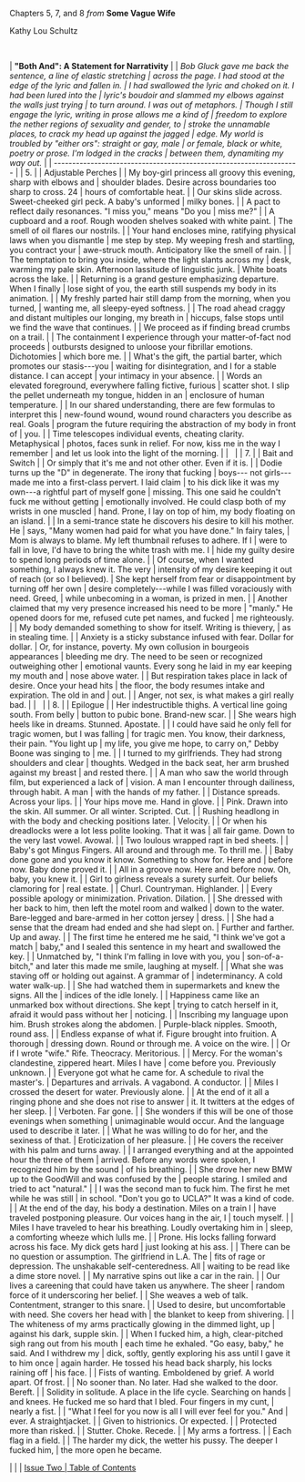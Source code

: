 
Chapters 5, 7, and 8 *from* **Some Vague Wife**

Kathy Lou Schultz


 


| **\"Both And\": A Statement for Narrativity**
|
| *Bob Gluck gave me back the sentence, a line of elastic stretching
| across the page. I had stood at the edge of the lyric and fallen in.
| I had swallowed the lyric and choked on it. I had been lured into the
| lyric\'s boudoir and slammed my elbows against the walls just trying
| to turn around. I was out of metaphors.
| Though I still engage the lyric, writing in prose allows me a kind of
| freedom to explore the nether regions of sexuality and gender, to
| stroke the unnamable places, to crack my head up against the jagged
| edge. My world is troubled by \"either ors\": straight or gay, male
| or female, black or white, poetry or prose. I\'m lodged in the cracks
| between them, dynamiting my way out.*
|
| -------------------------------------------------------------------
|
| 5.
|
| Adjustable Perches
|
| My boy-girl princess all groovy this evening, sharp with elbows and
| shoulder blades. Desire across boundaries too sharp to cross. 24
| hours of comfortable heat.
|
| Our skins slide across. Sweet-cheeked girl peck. A baby\'s unformed
| milky bones.
|
| A pact to reflect daily resonances. \"I miss you,\" means \"Do you
| miss me?\"
|
| A cupboard and a roof. Rough wooden shelves soaked with white paint.
| The smell of oil flares our nostrils.
|
| Your hand encloses mine, ratifying physical laws when you dismantle
| me step by step. My weeping fresh and startling, you contract your
| awe-struck mouth. Anticipatory like the smell of rain.
|
| The temptation to bring you inside, where the light slants across my
| desk, warming my pale skin. Afternoon lassitude of linguistic junk.
| White boats across the lake.
|
| Returning is a grand gesture emphasizing departure. When I finally
| lose sight of you, the earth still suspends my body in its animation.
|
| My freshly parted hair still damp from the morning, when you turned,
| wanting me, all sleepy-eyed softness.
|
| The road ahead craggy and distant multiples our longing, my breath in
| hiccups, false stops until we find the wave that continues.
|
| We proceed as if finding bread crumbs on a trail.
|
| The containment I experience through your matter-of-fact nod proceeds
| outbursts designed to unloose your fibrillar emotions. Dichotomies
| which bore me.
|
| What\'s the gift, the partial barter, which promotes our stasis---you
| waiting for disintegration, and I for a stable distance. I can accept
| your intimacy in your absence.
|
| Words an elevated foreground, everywhere falling fictive, furious
| scatter shot. I slip the pellet underneath my tongue, hidden in an
| enclosure of human temperature.
|
| In our shared understanding, there are few formulas to interpret this
| new-found wound, wound round characters you describe as real. Goals
| program the future requiring the abstraction of my body in front of
| you.
|
| Time telescopes individual events, cheating clarity. Metaphysical
| photos, faces sunk in relief. For now, kiss me in the way I remember
| and let us look into the light of the morning.
|
|  
|
| 7.
|
| Bait and Switch
|
| Or simply that it\'s me and not other other. Even if it is.
|
| Dodie turns up the \"D\" in degenerate. The irony that fucking
| boys--- not girls---made me into a first-class pervert. I laid claim
| to his dick like it was my own---a rightful part of myself gone
| missing. This one said he couldn\'t fuck me without getting
| emotionally involved. He could clasp both of my wrists in one muscled
| hand. Prone, I lay on top of him, my body floating on an island.
|
| In a semi-trance state he discovers his desire to kill his mother. He
| says, \"Many women had paid for what you have done.\" In fairy tales,
| Mom is always to blame. My left thumbnail refuses to adhere. If I
| were to fall in love, I\'d have to bring the white trash with me. I
| hide my guilty desire to spend long periods of time alone.
|
| Of course, when I wanted something, I always knew it. The very
| intensity of my desire keeping it out of reach (or so I believed).
| She kept herself from fear or disappointment by turning off her own
| desire completely---while I was filled voraciously with need. Greed,
| while unbecoming in a woman, is prized in men.
|
| Another claimed that my very presence increased his need to be more
| \"manly.\" He opened doors for me, refused cute pet names, and fucked
| me righteously.
|
| My body demanded something to show for itself. Writing is thievery,
| as in stealing time.
|
| Anxiety is a sticky substance infused with fear. Dollar for dollar.
| Or, for instance, poverty. My own collusion in bourgeois appearances
| bleeding me dry. The need to be seen or recognized outweighing other
| emotional vaunts. Every song he laid in my ear keeping my mouth and
| nose above water.
|
| But respiration takes place in lack of desire. Once your head hits
| the floor, the body resumes intake and expiration. The old in and
| out.
|
| Anger, not sex, is what makes a girl really bad.
|
|  
|
| 8.
|
| Epilogue
|
| Her indestructible thighs. A vertical line going south. From belly
| button to pubic bone. Brand-new scar.
|
| She wears high heels like in dreams. Stunned. Apostate.
|
| I could have said he only fell for tragic women, but I was falling
| for tragic men. You know, their darkness, their pain. \"You light up
| my life, you give me hope, to carry on,\" Debby Boone was singing to
| me.
|
| I turned to my girlfriends. They had strong shoulders and clear
| thoughts. Wedged in the back seat, her arm brushed against my breast
| and rested there.
|
| A man who saw the world through film, but experienced a lack of
| vision. A man I encounter through dailiness, through habit. A man
| with the hands of my father.
|
| Distance spreads. Across your lips.
|
| Your hips move me. Hand in glove.
|
| Pink. Drawn into the skin. All summer. Or all winter. Scripted. Cut.
|
| Rushing headlong in with the body and checking positions later.
| Velocity.
|
| Or when his dreadlocks were a lot less polite looking. That it was
| all fair game. Down to the very last vowel. Avowal.
|
| Two loulous wrapped rapt in bed sheets.
|
| Baby\'s got Mingus Fingers. All around and through me. To thrill me.
|
| Baby done gone and you know it know. Something to show for. Here and
| before now. Baby done proved it.
|
| All in a groove now. Here and before now. Oh, baby, you knew it.
|
| Girl to girlness reveals a surety surfeit. Our beliefs clamoring for
| real estate.
|
| Churl. Countryman. Highlander.
|
| Every possible apology or minimization. Privation. Dilation.
|
| She dressed with her back to him, then left the motel room and walked
| down to the water. Bare-legged and bare-armed in her cotton jersey
| dress.
|
| She had a sense that the dream had ended and she had slept on.
| Further and farther. Up and away.
|
| The first time he entered me he said, \"I think we\'ve got a match
| baby,\" and I sealed this sentence in my heart and swallowed the key.
|
| Unmatched by, \"I think I\'m falling in love with you, you
| son-of-a-bitch,\" and later this made me smile, laughing at myself.
|
| What she was staving off or holding out against. A grammar of
| indeterminancy. A cold water walk-up.
|
| She had watched them in supermarkets and knew the signs. All the
| indices of the idle lonely.
|
| Happiness came like an unmarked box without directions. She kept
| trying to catch herself in it, afraid it would pass without her
| noticing.
|
| Inscribing my language upon him. Brush strokes along the abdomen.
| Purple-black nipples. Smooth, round ass.
|
| Endless expanse of what if. Figure brought into fruition. A thorough
| dressing down. Round or through me. A voice on the wire.
|
| Or if I wrote \"wife.\" Rife. Theocracy. Meritorious.
|
| Mercy. For the woman\'s clandestine, zippered heart. Miles I have
| come before you. Previously unknown.
|
| Everyone got what he came for. A schedule to rival the master\'s.
| Departures and arrivals. A vagabond. A conductor.
|
| Miles I crossed the desert for water. Previously alone.
|
| At the end of it all a ringing phone and she does not rise to answer
| it. It twitters at the edges of her sleep.
|
| Verboten. Far gone.
|
| She wonders if this will be one of those evenings when something
| unimaginable would occur. And the language used to describe it later.
|
| What he was willing to do for her, and the sexiness of that.
| Eroticization of her pleasure.
|
| He covers the receiver with his palm and turns away.
|
| I arranged everything and at the appointed hour the three of them
| arrived. Before any words were spoken, I recognized him by the sound
| of his breathing.
|
| She drove her new BMW up to the GoodWill and was confused by the
| people staring. I smiled and tried to act \"natural.\"
|
| I was the second man to fuck him. The first he met while he was still
| in school. \"Don\'t you go to UCLA?\" It was a kind of code.
|
| At the end of the day, his body a destination. Miles on a train I
| have traveled postponing pleasure. Our voices hang in the air, I
| touch myself.
|
| Miles I have traveled to hear his breathing. Loudly overtaking him in
| sleep, a comforting wheeze which lulls me.
|
| Prone. His locks falling forward across his face. My dick gets hard
| just looking at his ass.
|
| There can be no question or assumption. The girlfriend in L.A. The
| fits of rage or depression. The unshakable self-centeredness. All
| waiting to be read like a dime store novel.
|
| My narrative spins out like a car in the rain.
|
| Our lives a careening that could have taken us anywhere. The sheer
| random force of it underscoring her belief.
|
| She weaves a web of talk. Contentment, stranger to this snare.
|
| Used to desire, but uncomfortable with need. She covers her head with
| the blanket to keep from shivering.
|
| The whiteness of my arms practically glowing in the dimmed light, up
| against his dark, supple skin.
|
| When I fucked him, a high, clear-pitched sigh rang out from his mouth
| each time he exhaled. \"Go easy, baby,\" he said. And I withdrew my
| dick, softly, gently exploring his ass until I gave it to him once
| again harder. He tossed his head back sharply, his locks raining off
| his face.
|
| Fists of wanting. Emboldened by grief. A world apart. Of frost.
|
| No sooner than. No later. Had she walked to the door. Bereft.
|
| Solidity in solitude. A place in the life cycle. Searching on hands
| and knees. He fucked me so hard that I bled. Four fingers in my cunt,
| nearly a fist.
|
| \"What I feel for you now is all I will ever feel for you.\" And
| ever. A straightjacket.
|
| Given to histrionics. Or expected.
|
| Protected more than risked.
|
| Stutter. Choke. Recede.
|
| My arms a fortress.
|
| Each flag in a field.
|
| The harder my dick, the wetter his pussy. The deeper I fucked him,
| the more open he became.

| 
|
| [Issue Two
| Table of Contents](../issuetwo_toc.html)


